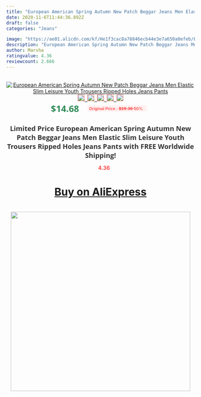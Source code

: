 ```yaml
---
title: "European American Spring Autumn New Patch Beggar Jeans Men Elastic Slim Leisure Youth Trousers Ripped Holes Jeans Pants"
date: 2020-11-6T11:44:36.892Z
draft: false
categories: "Jeans"

image: "https://ae01.alicdn.com/kf/He1f3cac8a78846ecb44e3e7a650a0efeb/European-American-Spring-Autumn-New-Patch-Beggar-Jeans-Men-Elastic-Slim-Leisure-Youth-Trousers-Ripped-Holes.jpg"
description: "European American Spring Autumn New Patch Beggar Jeans Men Elastic Slim Leisure Youth Trousers Ripped Holes Jeans Pants"
author: Marsha
ratingvalue: 4.36
reviewcount: 2.666
---
```

<br>
<div style="text-align: center;">
<a href="https://s.click.aliexpress.com/e/_9wqCu5" target="_blank" rel="nofollow noopener noreferrer"><img alt="European American Spring Autumn New Patch Beggar Jeans Men Elastic Slim Leisure Youth Trousers Ripped Holes Jeans Pants" class="magnifier-image" src="https://ae01.alicdn.com/kf/He1f3cac8a78846ecb44e3e7a650a0efeb/European-American-Spring-Autumn-New-Patch-Beggar-Jeans-Men-Elastic-Slim-Leisure-Youth-Trousers-Ripped-Holes.jpg_640x640.jpg">
<br>
<img style="border:1px solid salmon" src="https://ae01.alicdn.com/kf/He1f3cac8a78846ecb44e3e7a650a0efeb/European-American-Spring-Autumn-New-Patch-Beggar-Jeans-Men-Elastic-Slim-Leisure-Youth-Trousers-Ripped-Holes.jpg_120x120.jpg">&nbsp;&nbsp;<img style="border:1px solid salmon" src="https://ae01.alicdn.com/kf/H89ceb2048e9d48ddb51c4cca424fe80do/European-American-Spring-Autumn-New-Patch-Beggar-Jeans-Men-Elastic-Slim-Leisure-Youth-Trousers-Ripped-Holes.jpg_120x120.jpg">&nbsp;&nbsp;<img style="border:1px solid salmon" src="https://ae01.alicdn.com/kf/Hdcf5c2afd77d4c5cb0e7d27a58e4f0c0T/European-American-Spring-Autumn-New-Patch-Beggar-Jeans-Men-Elastic-Slim-Leisure-Youth-Trousers-Ripped-Holes.jpg_120x120.jpg">&nbsp;&nbsp;<img style="border:1px solid salmon" src="https://ae01.alicdn.com/kf/Hb2b3be9def084d299db066787b973be0h/European-American-Spring-Autumn-New-Patch-Beggar-Jeans-Men-Elastic-Slim-Leisure-Youth-Trousers-Ripped-Holes.jpg_120x120.jpg">&nbsp;&nbsp;<img style="border:1px solid salmon" src="https://ae01.alicdn.com/kf/He37ad8b9f02e456dbdad884f7f683d00P/European-American-Spring-Autumn-New-Patch-Beggar-Jeans-Men-Elastic-Slim-Leisure-Youth-Trousers-Ripped-Holes.jpg_120x120.jpg"></a></div><br0>
<div style="text-align: center;"><span style="background-color: white; border: 0px; box-sizing: border-box; color: seagreen; display: inline-block; font-family: &quot;open sans&quot; , &quot;arial&quot; , &quot;helvetica&quot; , sans-serif , &quot;heiti&quot;; font-size: 24px; font-stretch: inherit; font-weight: 700; line-height: inherit; margin: 0px 10px 0px 0px; padding: 0px; vertical-align: middle;">$14.68 </span>
<span style="background: rgb(255 , 241 , 241); border-radius: 3px; border: 0px; box-sizing: border-box; color: #ff4747; display: inline-block; font-family: inherit; font-size: 12px; font-stretch: inherit; font-style: inherit; font-variant: inherit; font-weight: 600; line-height: inherit; margin: 0px; padding: 2px 5px; transform: scale(0.9); vertical-align: middle;">Original Price : <b style="text-decoration: line-through;">$29.36 </b> 50%&nbsp;&nbsp;</span></div>
<h1 style="color: #333333; display: inline-block; font-family: &quot;open sans&quot; , &quot;arial&quot; , &quot;helvetica&quot; , sans-serif , &quot;heiti&quot;; font-size: 18px; font-stretch: inherit; font-weight: 700; text-align: center;">Limited Price European American Spring Autumn New Patch Beggar Jeans Men Elastic Slim Leisure Youth Trousers Ripped Holes Jeans Pants with FREE Worldwide Shipping!</h1>
<div style="color: #ff4747; text-align: center;">
<img src="https://4.bp.blogspot.com/-M0ZcTcb-5uY/XleCXlxnR4I/AAAAAAAAAEc/OrjgMkXV1oMQFaCRZj5HQwOCBcu3w1FegCPcBGAYYCw/s1600/star.png" style="height: 15px;">&nbsp;<b>4.36</b></div>
<div class="button_cont" align="center"><a class="buynow_a" href="https://s.click.aliexpress.com/e/_9wqCu5" target="_blank" rel="nofollow noopener noreferrer"><H1>Buy on AliExpress</H1></a></div><br>
<div class="separator" style="clear: both; text-align: center;">
<img src="https://lh3.googleusercontent.com/-pTy5HemUv9M/XlePHvY0dAI/AAAAAAAAAE4/0nX5iRUoIWY8eMW9Dpxeirr157OZliDIgCLcBGAsYHQ/s1600/badge.gif" width="480">
</div>
